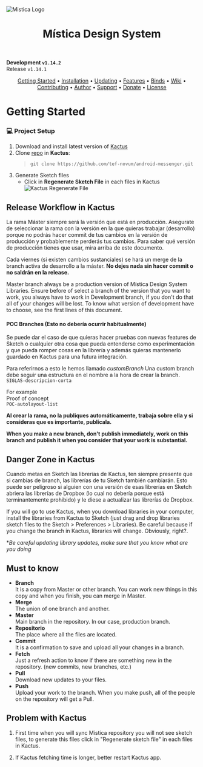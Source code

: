 

![Mistica Logo](https://i.imgur.com/3H975vE.png)
<h1 align="center"> Mística Design System </h1> <br>

**Development `v1.14.2`**  
Release `v1.14.1`


<p align="center">
  <a href="#gettingStarted">Getting Started</a> •
  <a href="#installation">Installation</a> •
  <a href="#updating">Updating</a> •
  <a href="#features">Features</a> •
  <a href="#binds">Binds</a> •
  <a href="#wiki">Wiki</a> •
  <a href="#contributing">Contributing</a> •
  <a href="#author">Author</a> •
  <a href="#support">Support</a> •
  <a href="#donate">Donate</a> •
  <a href="#license">License</a>
</p>

# Getting Started <a name="gettingStarted"></a>

### :computer: Project Setup  <a name="installation"></a>

1. Download and install latest version of [Kactus](http://kactus.io)
2. Clone [repo](https://github.com/tef-novum/mistica-design-libraries.git) in **Kactus**:
   >`git clone https://github.com/tef-novum/android-messenger.git`
3. Generate Sketch files
    + Click in **Regenerate Sketch File** in each files in Kactus
      ![Kactus Regenerate File](https://i.imgur.com/8WHdEmf.png)

## Release Workflow in Kactus
La rama Máster siempre será la versión que está en producción. Asegurate de seleccionar la rama con la versión en la que quieras trabajar (desarrollo) porque no podrás hacer commit de tus cambios en la versión de producción y probablemente perderás tus cambios. Para saber qué versión de producción tienes que usar, mira arriba de este documento.

Cada viernes (si existen cambios sustanciales) se hará un merge de la branch activa de desarrollo a la máster.  **No dejes nada sin hacer commit o no saldrán en la release.**

Master branch always be a production version of Mística Design System Libraries. Ensure before of select a branch of the version that you want to work, you always have to work in Development branch, if you don't do that all of your changes will be lost. To know what version of development have to choose, see the first lines of this document.

#### POC Branches (Esto no debería ocurrir habitualmente)
Se puede dar el caso de que quieras hacer pruebas con nuevas features de Sketch o cualquier otra cosa que pueda entenderse como experimentación y que pueda romper cosas en la librería y además quieras mantenerlo guardado en Kactus para una futura integración.

Para referirnos a esto le hemos llamado *customBranch*
Una custom branch debe seguir una estructura en el nombre a la hora de crear la branch.
`SIGLAS-descripcion-corta`

For example  
Proof of concept  
`POC-autolayout-list`  

**Al crear la rama, no la publiques automáticamente, trabaja sobre ella y si consideras que es importante, publícala.**

**When you make a new branch, don't publish immediately, work on this branch and publish it when you consider that your work is substantial.**

## Danger Zone in Kactus
Cuando metas en Sketch las librerías de Kactus, ten siempre presente que si cambias de branch, las librerías de tu Sketch también cambiarán. Esto puede ser peligroso si alguien con una versión de esas librerías en Sketch abriera las librerías de Dropbox (lo cual no debería porque está terminantemente prohibido) y le diese a actualizar las librerías de Dropbox.

If you will go to use Kactus, when you download libraries in your computer, install the libraries from Kactus to Sketch (just drag and drop libraries sketch files to the Sketch > Preferences > Libraries). Be careful because if you change the branch in Kactus, libraries will change. Obviously, right?.

**Be careful updating library updates, make sure that you know what are you doing*

## Must to know
* **Branch**  
It is a copy from Master or other branch. You can work new things in this copy and when you finish, you can merge in Master.
* **Merge**  
The union of one branch and another.
* **Master**  
Main branch in the repository. In our case, production branch.
* **Repositorio**  
The place where all the files are located.
* **Commit**  
It is a confirmation to save and upload all your changes in a branch.
* **Fetch**  
Just a refresh action to know if there are something new in the repository. (new commits, new branches, etc.)
* **Pull**  
Download new updates to your files.
* **Push**  
Upload your work to the branch. When you make push, all of the people on the repository will get a Pull.


## Problem with Kactus
1. First time when you will sync Mistica repository you will not see sketch files, to generate this files click in "Regenerate sketch file" in each files in Kactus.

2. If Kactus fetching time is longer, better restart Kactus app.
